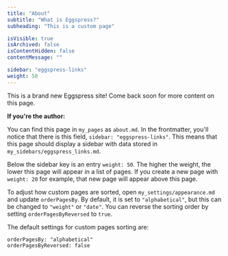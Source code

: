 ```yaml
---
title: "About"
subtitle: "What is Eggspress?"
subheading: "This is a custom page"

isVisible: true
isArchived: false
isContentHidden: false
contentMessage: ""

sidebar: "eggspress-links"
weight: 50
---
```


This is a brand new Eggspress site! Come back soon for more content on this page.


**If you're the author:**

You can find this page in `my_pages` as `about.md`. In the frontmatter, you'll notice that there is this field, `sidebar: "eggspress-links"`. This means that this page should display a sidebar with data stored in `my_sidebars/eggspress_links.md`.

Below the sidebar key is an entry `weight: 50`. The higher the weight, the lower this page will appear in a list of pages. If you create a new page with `weight: 20` for example, that new page will appear above this page. 

To adjust how custom pages are sorted, open `my_settings/appearance.md` and update `orderPagesBy`. By default, it is set to `"alphabetical"`, but this can be changed to `"weight"` or `"date"`. You can reverse the sorting order by setting `orderPagesByReversed` to `true`.

The default settings for custom pages sorting are:

```
orderPagesBy: "alphabetical"
orderPagesByReversed: false
```